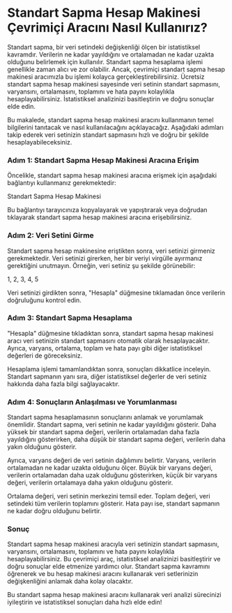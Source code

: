 Standart Sapma Hesap Makinesi Çevrimiçi Aracını Nasıl Kullanırız?
=================================================================

Standart sapma, bir veri setindeki değişkenliği ölçen bir istatistiksel kavramdır. Verilerin ne kadar yayıldığını ve ortalamadan ne kadar uzakta olduğunu belirlemek için kullanılır. Standart sapma hesaplama işlemi genellikle zaman alıcı ve zor olabilir. Ancak, çevrimiçi standart sapma hesap makinesi aracımızla bu işlemi kolayca gerçekleştirebilirsiniz. Ücretsiz standart sapma hesap makinesi sayesinde veri setinin standart sapmasını, varyansını, ortalamasını, toplamını ve hata payını kolaylıkla hesaplayabilirsiniz. İstatistiksel analizinizi basitleştirin ve doğru sonuçlar elde edin.

Bu makalede, standart sapma hesap makinesi aracını kullanmanın temel bilgilerini tanıtacak ve nasıl kullanılacağını açıklayacağız. Aşağıdaki adımları takip ederek veri setinizin standart sapmasını hızlı ve doğru bir şekilde hesaplayabileceksiniz.

### Adım 1: Standart Sapma Hesap Makinesi Aracına Erişim

Öncelikle, standart sapma hesap makinesi aracına erişmek için aşağıdaki bağlantıyı kullanmanız gerekmektedir:

Standart Sapma Hesap Makinesi

Bu bağlantıyı tarayıcınıza kopyalayarak ve yapıştırarak veya doğrudan tıklayarak standart sapma hesap makinesi aracına erişebilirsiniz.

### Adım 2: Veri Setini Girme

Standart sapma hesap makinesine eriştikten sonra, veri setinizi girmeniz gerekmektedir. Veri setinizi girerken, her bir veriyi virgülle ayırmanız gerektiğini unutmayın. Örneğin, veri setiniz şu şekilde görünebilir:

1, 2, 3, 4, 5

Veri setinizi girdikten sonra, "Hesapla" düğmesine tıklamadan önce verilerin doğruluğunu kontrol edin.

### Adım 3: Standart Sapma Hesaplama

"Hesapla" düğmesine tıkladıktan sonra, standart sapma hesap makinesi aracı veri setinizin standart sapmasını otomatik olarak hesaplayacaktır. Ayrıca, varyans, ortalama, toplam ve hata payı gibi diğer istatistiksel değerleri de göreceksiniz.

Hesaplama işlemi tamamlandıktan sonra, sonuçları dikkatlice inceleyin. Standart sapmanın yanı sıra, diğer istatistiksel değerler de veri setiniz hakkında daha fazla bilgi sağlayacaktır.

### Adım 4: Sonuçların Anlaşılması ve Yorumlanması

Standart sapma hesaplamasının sonuçlarını anlamak ve yorumlamak önemlidir. Standart sapma, veri setinin ne kadar yayıldığını gösterir. Daha yüksek bir standart sapma değeri, verilerin ortalamadan daha fazla yayıldığını gösterirken, daha düşük bir standart sapma değeri, verilerin daha yakın olduğunu gösterir.

Ayrıca, varyans değeri de veri setinin dağılımını belirtir. Varyans, verilerin ortalamadan ne kadar uzakta olduğunu ölçer. Büyük bir varyans değeri, verilerin ortalamadan daha uzak olduğunu gösterirken, küçük bir varyans değeri, verilerin ortalamaya daha yakın olduğunu gösterir.

Ortalama değeri, veri setinin merkezini temsil eder. Toplam değeri, veri setindeki tüm verilerin toplamını gösterir. Hata payı ise, standart sapmanın ne kadar doğru olduğunu belirtir.

### Sonuç

Standart sapma hesap makinesi aracıyla veri setinizin standart sapmasını, varyansını, ortalamasını, toplamını ve hata payını kolaylıkla hesaplayabilirsiniz. Bu çevrimiçi araç, istatistiksel analizinizi basitleştirir ve doğru sonuçlar elde etmenize yardımcı olur. Standart sapma kavramını öğrenerek ve bu hesap makinesi aracını kullanarak veri setlerinizin değişkenliğini anlamak daha kolay olacaktır.

Bu standart sapma hesap makinesi aracını kullanarak veri analizi sürecinizi iyileştirin ve istatistiksel sonuçları daha hızlı elde edin!